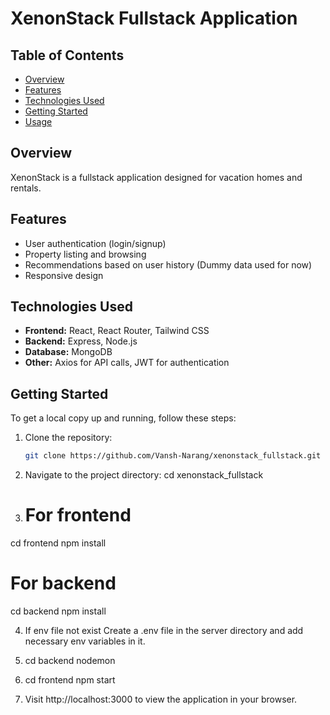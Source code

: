# XenonStack Fullstack Application

## Table of Contents
- [Overview](#overview)
- [Features](#features)
- [Technologies Used](#technologies-used)
- [Getting Started](#getting-started)
- [Usage](#usage)

## Overview
XenonStack is a fullstack application designed for vacation homes and rentals.

## Features
- User authentication (login/signup)
- Property listing and browsing
- Recommendations based on user history (Dummy data used for now)
- Responsive design

## Technologies Used
- **Frontend:** React, React Router, Tailwind CSS
- **Backend:** Express, Node.js
- **Database:** MongoDB
- **Other:** Axios for API calls, JWT for authentication

## Getting Started
To get a local copy up and running, follow these steps:

1. Clone the repository:
   ```bash
   git clone https://github.com/Vansh-Narang/xenonstack_fullstack.git

2. Navigate to the project directory: cd xenonstack_fullstack

3. # For frontend
cd frontend
npm install

# For backend
cd backend
npm install

4. If env file not exist Create a .env file in the server directory and add necessary env variables in it.

5. cd backend
nodemon

6. cd frontend
npm start

7. Visit http://localhost:3000 to view the application in your browser.


